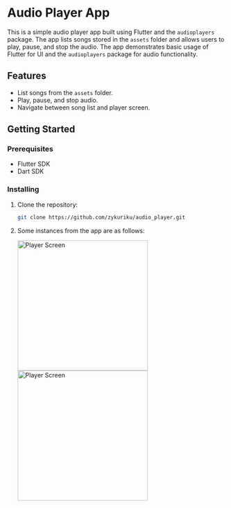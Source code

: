 # Audio Player App

This is a simple audio player app built using Flutter and the `audioplayers` package. The app lists songs stored in the `assets` folder and allows users to play, pause, and stop the audio. The app demonstrates basic usage of Flutter for UI and the `audioplayers` package for audio functionality.

## Features

- List songs from the `assets` folder.
- Play, pause, and stop audio.
- Navigate between song list and player screen.

## Getting Started

### Prerequisites

- Flutter SDK
- Dart SDK

### Installing

1. Clone the repository:

   ```sh
   git clone https://github.com/zykuriku/audio_player.git
   
2. Some instances from the app are as follows:

   <img src="path/to/player_screen.png" alt="Player Screen" width="300"/>
   <img src="path/to/player_screen.png" alt="Player Screen" width="300"/>
